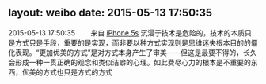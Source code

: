 layout: weibo
date: 2015-05-13 17:50:35
---
2015-05-13 17:50:35  &nbsp;&nbsp;&nbsp;&nbsp;&nbsp;&nbsp; 来自 <a href="sinaweibo://customweibosource" rel="nofollow">iPhone 5s</a>
沉浸于技术是危险的，技术的本质只是方式只是手段，重要的是实现，而非要以种方式实现则是思维迷失根本目的的僵化表现。“更加优美的方式”是对方式本身产生了审美——但这是最要不得的，长久会形成一种一贯正确的观念和类似洁癖的心理。如此费尽心力的根本是不重要的东西，优美的方式也只是方式的方式 ​​​
